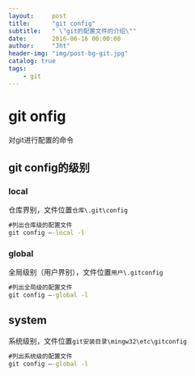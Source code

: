 ```yaml
---
layout:     post
title:      "git config"
subtitle:   " \"git的配置文件的介绍\""
date:       2016-06-16 00:00:00
author:     "Jht"
header-img: "img/post-bg-git.jpg"
catalog: true
tags:
    - git
---
```


# git onfig

对git进行配置的命令

## git config的级别

### local

仓库界别，文件位置`仓库\.git\config`

```bat
#列出仓库级的配置文件
git config –-local -l
```

### global

全局级别（用户界别），文件位置`用户\.gitconfig`

```bat
#列出全局级的配置文件
git config –-global -l
```


## system

系统级别，文件位置`git安装目录\mingw32\etc\gitconfig`

```bat
#列出系统级的配置文件
git config –-global -l
```

